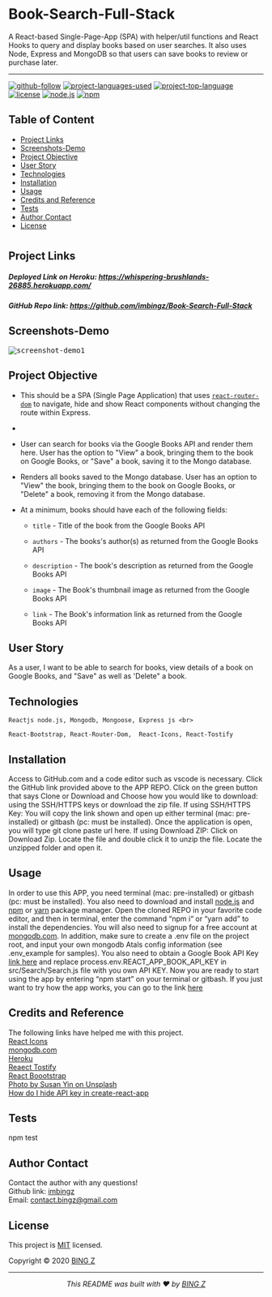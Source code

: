 # Book-Search-Full-Stack
 A React-based Single-Page-App (SPA) with helper/util functions and React Hooks to query and display books based on user searches. It also uses Node, Express and MongoDB so that users can save books to review or purchase later.

<hr>

  [![github-follow](https://img.shields.io/github/followers/imbingz?label=Follow&logoColor=purple&style=social)](https://github.com/imbingz)
  [![project-languages-used](https://img.shields.io/github/languages/count/imbingz/Book-Search-Full-Stack?color=important)](https://github.com/imbingz/Book-Search-Full-Stack)
  [![project-top-language](https://img.shields.io/github/languages/top/imbingz/Book-Search-Full-Stack?color=blueviolet)](https://github.com/imbingz/Book-Search-Full-Stack)
  [![license](https://img.shields.io/badge/License-MIT-brightgreen.svg)](https://choosealicense.com/licenses/mit/)
  [![node.js](https://img.shields.io/node/v/c?color=pink)](https://nodejs.org/en/)
  [![npm](https://img.shields.io/npm/v/npm?color=blue&logo=npm)](https://www.npmjs.com/package/inquirer)

  ## Table of Content
  * [ Project Links ](#Project-Links)
  * [ Screenshots-Demo ](#Screenshots-Demo)
  * [ Project Objective ](#Project-Objective)
  * [ User Story ](#User-Story)
  * [ Technologies ](#Technologies)
  * [ Installation ](#Installation)
  * [ Usage ](#Usage)
  * [ Credits and Reference ](#Credits-and-Reference)
  * [ Tests ](#Tests)
  * [ Author Contact ](#Author-Contact)
  * [ License ](#License)
  #

  ##  Project Links
   ##### Deployed Link on Heroku:  https://whispering-brushlands-26885.herokuapp.com/
  ##### GitHub Repo link: https://github.com/imbingz/Book-Search-Full-Stack



  ## Screenshots-Demo
  <kbd>![screenshot-demo1](./client/public/demo.gif)</kbd>
  ## Project Objective
  * This should be a SPA (Single Page Application) that uses [`react-router-dom`](https://github.com/reactjs/react-router) to navigate, hide and show React components without changing the route within Express.
  * 
  * User can search for books via the Google Books API and render them here. User has the option to "View" a book, bringing them to the book on Google Books, or "Save" a book, saving it to the Mongo database.

  * Renders all books saved to the Mongo database. User has an option to "View" the book, bringing them to the book on Google Books, or "Delete" a book, removing it from the Mongo database.
  * At a minimum, books should have each of the following fields:
      * `title` - Title of the book from the Google Books API

      * `authors` - The books's author(s) as returned from the Google Books API

      * `description` - The book's description as returned from the Google Books API

      * `image` - The Book's thumbnail image as returned from the Google Books API

      * `link` - The Book's information link as returned from the Google Books API

  ## User Story
  As a user, I want to be able to search for books, view details of a book on Google Books, and "Save" as well as 'Delete" a book. 

  ## Technologies 
  ```
  Reactjs node.js, Mongodb, Mongoose, Express js <br>
  
  React-Bootstrap, React-Router-Dom,  React-Icons, React-Tostify
  ```
  
  ## Installation
  Access to GitHub.com and a code editor such as vscode is necessary. Click the GitHub link provided above to the APP REPO. Click on the green button that says Clone or Download and Choose how you would like to download: using the SSH/HTTPS keys or download the zip file. If using SSH/HTTPS Key: You will copy the link shown and open up either terminal (mac: pre-installed) or gitbash (pc: must be installed). Once the application is open, you will type git clone paste url here. If using Download ZIP: Click on Download Zip. Locate the file and double click it to unzip the file. Locate the unzipped folder and open it. 

  ## Usage 
  In order to use this APP, you need terminal (mac: pre-installed) or gitbash (pc: must be installed). You also need to download and install [node.js](https://nodejs.org/en/) and [npm](www.npmjs.com) or [yarn](https://yarnpkg.com/) package manager. Open the cloned REPO in your favorite code editor, and then in terminal, enter the command “npm i“ or “yarn add”  to install the dependencies. You will also need to signup for a free account at [mongodb.com](https://www.mongodb.com/). In addition, make sure to create a .env file on the project root, and input your own mongodb Atals config information (see .env_example for samples). You also need to obtain a Google Book API Key [link here](https://developers.google.com/books/docs/v1/getting_started) and replace process.env.REACT_APP_BOOK_API_KEY in src/Search/Search.js file with you own API KEY. Now you are ready to start using  the app by entering “npm start” on your terminal or gitbash. If you just want to try how the app works, you can go to the link [here](https://whispering-brushlands-26885.herokuapp.com/)

  
  ## Credits and Reference
  The following links have helped me with this project. <br> [React Icons](https://react-icons.github.io/react-icons/) <br>  [mongodb.com](https://www.mongodb.com/)<br>  [Heroku](https://heroku.com) <br>   [Reaect Tostify](https://www.npmjs.com/package/react-toastify)<br>  [React Boootstrap](https://react-bootstrap.github.io/getting-started/introduction) <br>  [Photo by Susan Yin on Unsplash](https://unsplash.com/photos/YLSwjSy7stw)<br>  [How do I hide API key in create-react-app](https://stackoverflow.com/questions/48699820/how-do-i-hide-api-key-in-create-react-app) <br>


  ## Tests
  npm test

  ## Author Contact
  Contact the author with any questions!<br>
  Github link: [imbingz](https://github.com/imbingz)<br>
  Email: contact.bingz@gmail.com

  ## License
  This project is [MIT](https://choosealicense.com/licenses/mit/) licensed.<br />

  Copyright © 2020 [BING Z](https://imbingz.github.io/Responsive-Website-Portfolio/)

  <hr>
  <p align='center'><i>
  This README was built with ❤️ by <a href="https://imbingz.github.io/Responsive-Website-Portfolio/"> BING Z</a>
</i></p>
